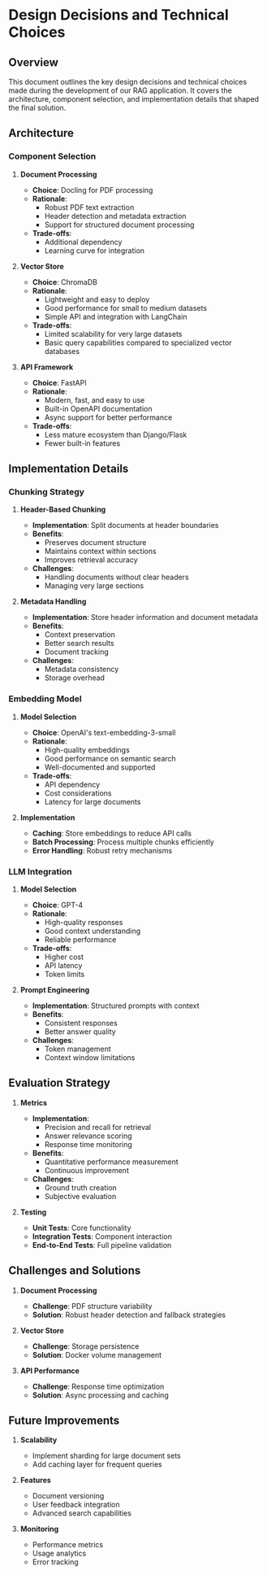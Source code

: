 # Design Decisions and Technical Choices

## Overview

This document outlines the key design decisions and technical choices made during the development of our RAG application. It covers the architecture, component selection, and implementation details that shaped the final solution.

## Architecture

### Component Selection

1. **Document Processing**
   - **Choice**: Docling for PDF processing
   - **Rationale**: 
     - Robust PDF text extraction
     - Header detection and metadata extraction
     - Support for structured document processing
   - **Trade-offs**:
     - Additional dependency
     - Learning curve for integration

2. **Vector Store**
   - **Choice**: ChromaDB
   - **Rationale**:
     - Lightweight and easy to deploy
     - Good performance for small to medium datasets
     - Simple API and integration with LangChain
   - **Trade-offs**:
     - Limited scalability for very large datasets
     - Basic query capabilities compared to specialized vector databases

3. **API Framework**
   - **Choice**: FastAPI
   - **Rationale**:
     - Modern, fast, and easy to use
     - Built-in OpenAPI documentation
     - Async support for better performance
   - **Trade-offs**:
     - Less mature ecosystem than Django/Flask
     - Fewer built-in features

## Implementation Details

### Chunking Strategy

1. **Header-Based Chunking**
   - **Implementation**: Split documents at header boundaries
   - **Benefits**:
     - Preserves document structure
     - Maintains context within sections
     - Improves retrieval accuracy
   - **Challenges**:
     - Handling documents without clear headers
     - Managing very large sections

2. **Metadata Handling**
   - **Implementation**: Store header information and document metadata
   - **Benefits**:
     - Context preservation
     - Better search results
     - Document tracking
   - **Challenges**:
     - Metadata consistency
     - Storage overhead

### Embedding Model

1. **Model Selection**
   - **Choice**: OpenAI's text-embedding-3-small
   - **Rationale**:
     - High-quality embeddings
     - Good performance on semantic search
     - Well-documented and supported
   - **Trade-offs**:
     - API dependency
     - Cost considerations
     - Latency for large documents

2. **Implementation**
   - **Caching**: Store embeddings to reduce API calls
   - **Batch Processing**: Process multiple chunks efficiently
   - **Error Handling**: Robust retry mechanisms

### LLM Integration

1. **Model Selection**
   - **Choice**: GPT-4
   - **Rationale**:
     - High-quality responses
     - Good context understanding
     - Reliable performance
   - **Trade-offs**:
     - Higher cost
     - API latency
     - Token limits

2. **Prompt Engineering**
   - **Implementation**: Structured prompts with context
   - **Benefits**:
     - Consistent responses
     - Better answer quality
   - **Challenges**:
     - Token management
     - Context window limitations

## Evaluation Strategy

1. **Metrics**
   - **Implementation**:
     - Precision and recall for retrieval
     - Answer relevance scoring
     - Response time monitoring
   - **Benefits**:
     - Quantitative performance measurement
     - Continuous improvement
   - **Challenges**:
     - Ground truth creation
     - Subjective evaluation

2. **Testing**
   - **Unit Tests**: Core functionality
   - **Integration Tests**: Component interaction
   - **End-to-End Tests**: Full pipeline validation

## Challenges and Solutions

1. **Document Processing**
   - **Challenge**: PDF structure variability
   - **Solution**: Robust header detection and fallback strategies

2. **Vector Store**
   - **Challenge**: Storage persistence
   - **Solution**: Docker volume management

3. **API Performance**
   - **Challenge**: Response time optimization
   - **Solution**: Async processing and caching

## Future Improvements

1. **Scalability**
   - Implement sharding for large document sets
   - Add caching layer for frequent queries

2. **Features**
   - Document versioning
   - User feedback integration
   - Advanced search capabilities

3. **Monitoring**
   - Performance metrics
   - Usage analytics
   - Error tracking 